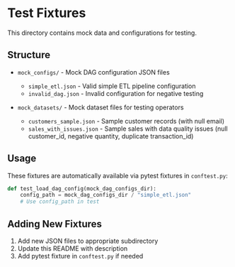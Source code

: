 # Test Fixtures

This directory contains mock data and configurations for testing.

## Structure

- `mock_configs/` - Mock DAG configuration JSON files
  - `simple_etl.json` - Valid simple ETL pipeline configuration
  - `invalid_dag.json` - Invalid configuration for negative testing

- `mock_datasets/` - Mock dataset files for testing operators
  - `customers_sample.json` - Sample customer records (with null email)
  - `sales_with_issues.json` - Sample sales with data quality issues (null customer_id, negative quantity, duplicate transaction_id)

## Usage

These fixtures are automatically available via pytest fixtures in `conftest.py`:

```python
def test_load_dag_config(mock_dag_configs_dir):
    config_path = mock_dag_configs_dir / "simple_etl.json"
    # Use config_path in test
```

## Adding New Fixtures

1. Add new JSON files to appropriate subdirectory
2. Update this README with description
3. Add pytest fixture in `conftest.py` if needed
